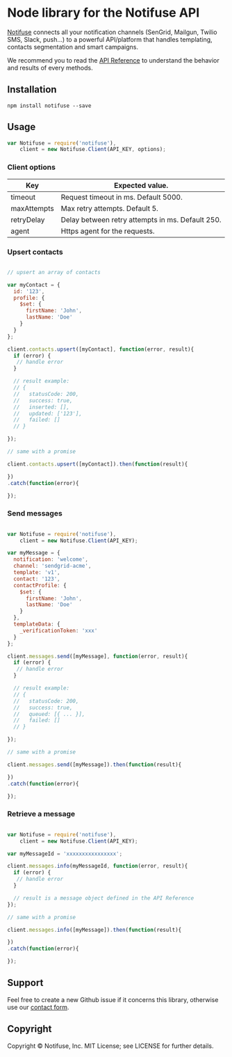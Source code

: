 # Node library for the Notifuse API

[Notifuse](https://notifuse.com) connects all your notification channels (SenGrid, Mailgun, Twilio SMS, Slack, push...) to a powerful API/platform that handles templating, contacts segmentation and smart campaigns.

We recommend you to read the [API Reference](https://notifuse.com/docs/api) to understand the behavior and results of every methods.

## Installation

```bashp
npm install notifuse --save
```

## Usage

```js
var Notifuse = require('notifuse'),
    client = new Notifuse.Client(API_KEY, options);
```

### Client options

| Key         | Expected value.                                  |
|-------------|--------------------------------------------------|
| timeout     | Request timeout in ms. Default 5000.             |
| maxAttempts | Max retry attempts. Default 5.                   |
| retryDelay  | Delay between retry attempts in ms. Default 250. |
| agent       | Https agent for the requests.                    |

### Upsert contacts
```js

// upsert an array of contacts

var myContact = {
  id: '123',
  profile: {
    $set: {
      firstName: 'John',
      lastName: 'Doe'
    }
  }  
};

client.contacts.upsert([myContact], function(error, result){
  if (error) {
   // handle error
  }

  // result example:
  // { 
  //   statusCode: 200,
  //   success: true,
  //   inserted: [],
  //   updated: ['123'],
  //   failed: []
  // }

});

// same with a promise

client.contacts.upsert([myContact]).then(function(result){

})
.catch(function(error){

});

```

### Send messages
```js

var Notifuse = require('notifuse'),
    client = new Notifuse.Client(API_KEY);

var myMessage = {
  notification: 'welcome',
  channel: 'sendgrid-acme',
  template: 'v1',
  contact: '123',
  contactProfile: {
    $set: {
      firstName: 'John',
      lastName: 'Doe'
    }
  },
  templateData: {
    _verificationToken: 'xxx'
  } 
};

client.messages.send([myMessage], function(error, result){
  if (error) {
   // handle error
  }

  // result example:
  // { 
  //   statusCode: 200,
  //   success: true,
  //   queued: [{ ... }],
  //   failed: []
  // }

});

// same with a promise

client.messages.send([myMessage]).then(function(result){

})
.catch(function(error){

});

```

### Retrieve a message
```js

var Notifuse = require('notifuse'),
    client = new Notifuse.Client(API_KEY);

var myMessageId = 'xxxxxxxxxxxxxxxx';

client.messages.info(myMessageId, function(error, result){
  if (error) {
   // handle error
  }

  // result is a message object defined in the API Reference
});

// same with a promise

client.messages.info([myMessage]).then(function(result){

})
.catch(function(error){

});

```

## Support

Feel free to create a new Github issue if it concerns this library, otherwise use our [contact form](https://notifuse.com/contact).

## Copyright

Copyright &copy; Notifuse, Inc. MIT License; see LICENSE for further details.